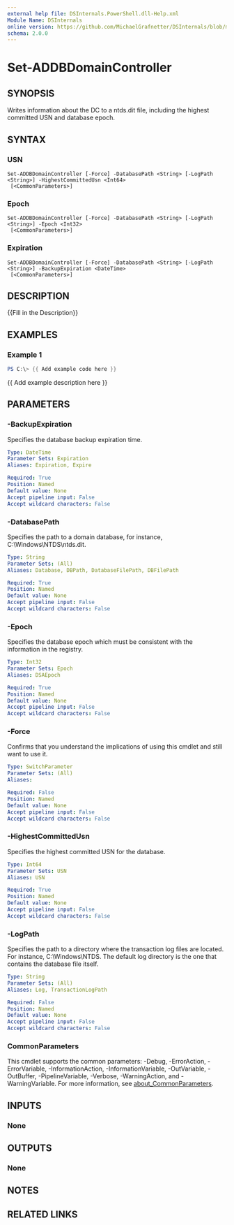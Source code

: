 ```yaml
---
external help file: DSInternals.PowerShell.dll-Help.xml
Module Name: DSInternals
online version: https://github.com/MichaelGrafnetter/DSInternals/blob/master/Documentation/PowerShell/Set-ADDBDomainController.md
schema: 2.0.0
---
```


# Set-ADDBDomainController

## SYNOPSIS
Writes information about the DC to a ntds.dit file, including the highest committed USN and database epoch.

## SYNTAX

### USN
```
Set-ADDBDomainController [-Force] -DatabasePath <String> [-LogPath <String>] -HighestCommittedUsn <Int64>
 [<CommonParameters>]
```

### Epoch
```
Set-ADDBDomainController [-Force] -DatabasePath <String> [-LogPath <String>] -Epoch <Int32>
 [<CommonParameters>]
```

### Expiration
```
Set-ADDBDomainController [-Force] -DatabasePath <String> [-LogPath <String>] -BackupExpiration <DateTime>
 [<CommonParameters>]
```

## DESCRIPTION
{{Fill in the Description}}

## EXAMPLES

### Example 1
```powershell
PS C:\> {{ Add example code here }}
```

{{ Add example description here }}

## PARAMETERS

### -BackupExpiration
Specifies the database backup expiration time.

```yaml
Type: DateTime
Parameter Sets: Expiration
Aliases: Expiration, Expire

Required: True
Position: Named
Default value: None
Accept pipeline input: False
Accept wildcard characters: False
```

### -DatabasePath
Specifies the path to a domain database, for instance, C:\Windows\NTDS\ntds.dit.

```yaml
Type: String
Parameter Sets: (All)
Aliases: Database, DBPath, DatabaseFilePath, DBFilePath

Required: True
Position: Named
Default value: None
Accept pipeline input: False
Accept wildcard characters: False
```

### -Epoch
Specifies the database epoch which must be consistent with the information in the registry.

```yaml
Type: Int32
Parameter Sets: Epoch
Aliases: DSAEpoch

Required: True
Position: Named
Default value: None
Accept pipeline input: False
Accept wildcard characters: False
```

### -Force
Confirms that you understand the implications of using this cmdlet and still want to use it.

```yaml
Type: SwitchParameter
Parameter Sets: (All)
Aliases:

Required: False
Position: Named
Default value: None
Accept pipeline input: False
Accept wildcard characters: False
```

### -HighestCommittedUsn
Specifies the highest committed USN for the database.

```yaml
Type: Int64
Parameter Sets: USN
Aliases: USN

Required: True
Position: Named
Default value: None
Accept pipeline input: False
Accept wildcard characters: False
```

### -LogPath
Specifies the path to a directory where the transaction log files are located. For instance, C:\Windows\NTDS. The default log directory is the one that contains the database file itself.

```yaml
Type: String
Parameter Sets: (All)
Aliases: Log, TransactionLogPath

Required: False
Position: Named
Default value: None
Accept pipeline input: False
Accept wildcard characters: False
```

### CommonParameters
This cmdlet supports the common parameters: -Debug, -ErrorAction, -ErrorVariable, -InformationAction, -InformationVariable, -OutVariable, -OutBuffer, -PipelineVariable, -Verbose, -WarningAction, and -WarningVariable. For more information, see [about_CommonParameters](http://go.microsoft.com/fwlink/?LinkID=113216).

## INPUTS

### None

## OUTPUTS

### None

## NOTES

## RELATED LINKS
